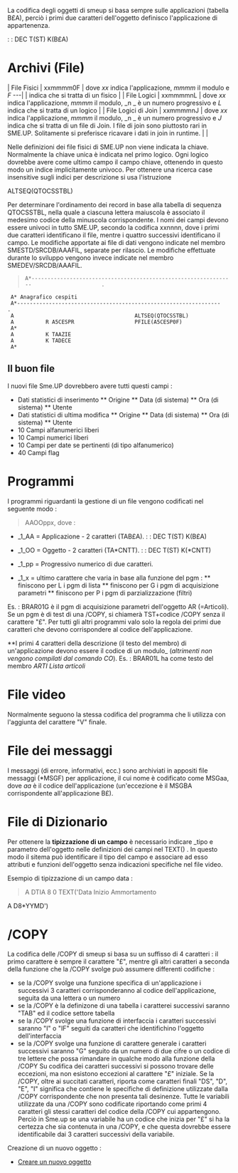 La codifica degli oggetti di smeup si basa sempre sulle applicazioni (tabella B£A), perciò i primi due caratteri dell'oggetto definisco l'applicazione di appartenenza.

 :  : DEC T(ST) K(B£A)

# Archivi (File)

| File Fisici | xxmmmm0F | dove _xx_ indica l'applicazione, _mmmm_ il modulo e _F_ ---|
| indica che si tratta di un fisico |
| File Logici | xxmmmmnL | dove _xx_ indica l'applicazione, _mmmm_ il modulo, _n _ è un numero progressivo e _L_ indica che si tratta di un logico |
| File Logici di Join | xxmmmmnJ | dove _xx_ indica l'applicazione, _mmmm_ il modulo, _n _ è un numero progressivo e _J_ indica che si tratta di un file di Join. I file di join sono piuttosto rari in SME.UP. Solitamente si preferisce ricavare i dati in join in runtime. |
| 


Nelle definizioni dei file fisici di SME.UP non viene indicata la chiave. Normalmente la chiave unica è indicata nel primo logico. Ogni logico dovrebbe avere come ultimo campo il campo chiave, ottenendo in questo modo un indice implicitamente univoco.
Per ottenere una ricerca case insensitive sugli indici per descrizione si usa l'istruzione

ALTSEQ(QTOCSSTBL)

Per determinare l'ordinamento dei record in base alla tabella di sequenza QTOCSSTBL, nella quale a ciascuna lettera maiuscola è associato il medesimo codice della minuscola corrispondente.
I nomi dei campi devono essere univoci in tutto SME.UP, secondo la codifica xxnnnn, dove i primi due caratteri identificano il file, mentre i quattro successivi identificano il campo.
Le modifiche apportate ai file di dati vengono indicate nel membro SMESTD/SRCDB/AAAFIL, separate per rilascio.
Le modifiche effettuate durante lo sviluppo vengono invece indicate nel membro SMEDEV/SRCDB/AAAFIL.

>     A*----------------------------------------------------------------                      .
     A* Anagrafico cespiti
     A*----------------------------------------------------------------                      .
     A                                      ALTSEQ(QTOCSSTBL)
     A          R A5CESPR                   PFILE(A5CESP0F)
     A*
     A          K TAAZIE
     A          K TADECE
     A*


## Il buon file
I nuovi file Sme.UP dovrebbero avere tutti questi campi : 
* Dati statistici di inserimento
** Origine
** Data (di sistema)
** Ora (di sistema)
** Utente
* Dati statistici di ultima modifica
** Origine
** Data (di sistema)
** Ora (di sistema)
** Utente
* 10 Campi alfanumerici liberi
* 10 Campi numerici liberi
* 10 Campi per date se pertinenti (di tipo alfanumerico)
* 40 Campi flag

# Programmi
I programmi riguardanti la gestione di un file vengono codificati nel seguente modo : 
>AAOOppx, dove : 
 * _1_AA = Applicazione - 2 caratteri (TAB£A).
 :  : DEC T(ST) K(B£A)

 * _1_OO = Oggetto - 2 caratteri (TA*CNTT).
 :  : DEC T(ST) K(*CNTT)

 * _1_pp = Progressivo numerico di due caratteri.

 * _1_x = ultimo carattere che varia in base alla funzione del pgm : 
 ** finiscono per L i pgm di lista
 ** finiscono per G i pgm di acquisizione parametri
 ** finiscono per P i pgm di parzializzazione (filtri)

Es. :  BRAR01G è il pgm di acquisizione parametri dell'oggetto AR (=Articoli).
Se un pgm è di test di una /COPY, si chiamerà TST+codice /COPY senza il carattere "£".
Per tutti gli altri programmi valo solo la regola dei primi due caratteri che devono corrispondere al codice dell'applicazione.

**I primi 4 caratteri della descrizione (il testo del membro) di un'applicazione devono essere il codice di un modulo_ (_altrimenti non vengono compilati dal comando CO_).
Es. :  BRAR01L ha come testo del membro _ARTI Lista articoli_

# File video
Normalmente seguono la stessa codifica del programma che li utilizza con l'aggiunta del carattere "V" finale.

# File dei messaggi
I messaggi (di errore, informativi, ecc.) sono archiviati in appositi file messaggi (*MSGF) per applicazione, il cui nome è codificato come MSGaa, dove _aa_ è il codice dell'applicazione (un'eccezione è il MSGBA corrispondente all'applicazione B£).

# File di Dizionario
Per ottenere la **tipizzazione di un campo** è necessario indicare _tipo e parametro dell'oggetto nelle definizioni dei campi nel TEXT() .
In questo modo il sitema può identificare il tipo del campo e associare ad esso attributi e funzioni dell'oggetto senza indicazioni specifiche nel file video.

Esempio di tipizzazione di un campo data : 
>  A            DTIA           8  0       TEXT('Data Inizio Ammortamento

 A                                      D8*YYMD')


# /COPY
La codifica delle /COPY di smeup si basa su un suffisso di 4 caratteri :  il primo carattere è sempre il carattere "£", mentre gli altri caratteri a seconda della funzione che la /COPY svolge può assumere differenti codifiche : 
 * se la /COPY svolge una funzione specifica di un'applicazione i successivi 3 caratteri corrisponderanno al codice dell'applicazione, seguita da una lettera o un numero
 * se la /COPY è la definizone di una tabella i caratterei successivi saranno "TAB" ed il codice settore tabella
 * se la /COPY svolge una funzione di interfaccia i caratteri successivi saranno "I" o "IF" seguiti da caratteri che identifichino l'oggetto dell'interfaccia
 * se la /COPY svolge una funzione di carattere generale i caratteri successivi saranno "G" seguito da un numero di due cifre o un codice di tre lettere che possa rimandare in qualche modo alla funzione della /COPY
Su codifica dei caratteri successivi si possono trovare delle eccezioni, ma non esistono eccezioni al carattere "£" iniziale.
Se la /COPY, oltre ai succitati caratteri, riporta come caratteri finali "DS", "D", "E", "I" significa che contiene le specifiche di definizione utilizzate dalla /COPY corrispondente che non presenta tali desinenze.
Tutte le variabili utilizzate da una /COPY sono codificate riportando come primi 4 caratteri gli stessi caratteri del codice della /COPY cui appartengono. Perciò in Sme.up se una variabile ha un codice che inizia per "£" si ha la certezza che sia contenuta in una /COPY, e che questa dovrebbe essere identificabile dai 3 caratteri successivi della variabile.

Creazione di un nuovo oggetto : 
- [Creare un nuovo oggetto](Sorgenti/DOC/TA/B£AMO/A£BASE_01I)
